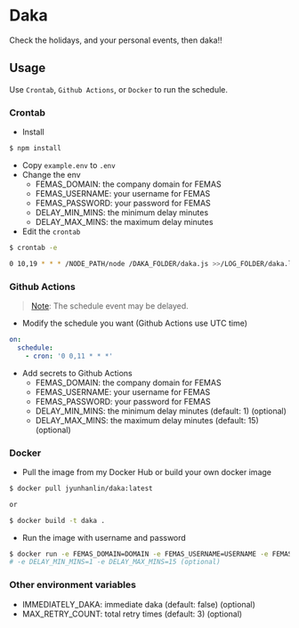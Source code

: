 # Daka

Check the holidays, and your personal events, then daka!!

## Usage

Use `Crontab`, `Github Actions`, or `Docker` to run the schedule.

### Crontab

- Install

```bash
$ npm install
```

- Copy `example.env` to `.env`
- Change the env
  - FEMAS_DOMAIN: the company domain for FEMAS
  - FEMAS_USERNAME: your username for FEMAS
  - FEMAS_PASSWORD: your password for FEMAS
  - DELAY_MIN_MINS: the minimum delay minutes
  - DELAY_MAX_MINS: the maximum delay minutes
- Edit the `crontab`

```bash
$ crontab -e

0 10,19 * * * /NODE_PATH/node /DAKA_FOLDER/daka.js >>/LOG_FOLDER/daka.log 2>&1
```

### Github Actions

> [Note](https://docs.github.com/en/actions/using-workflows/events-that-trigger-workflows#schedule): The schedule event may be delayed.

- Modify the schedule you want (Github Actions use UTC time)

```yaml
on:
  schedule:
    - cron: '0 0,11 * * *'
```

- Add secrets to Github Actions
  - FEMAS_DOMAIN: the company domain for FEMAS
  - FEMAS_USERNAME: your username for FEMAS
  - FEMAS_PASSWORD: your password for FEMAS
  - DELAY_MIN_MINS: the minimum delay minutes (default: 1) (optional)
  - DELAY_MAX_MINS: the maximum delay minutes (default: 15) (optional)

### Docker

- Pull the image from my Docker Hub or build your own docker image

```bash
$ docker pull jyunhanlin/daka:latest

or

$ docker build -t daka .
```

- Run the image with username and password

```bash
$ docker run -e FEMAS_DOMAIN=DOMAIN -e FEMAS_USERNAME=USERNAME -e FEMAS_PASSWORD=PASSWORD DAKA_IMAGE
# -e DELAY_MIN_MINS=1 -e DELAY_MAX_MINS=15 (optional)
```

### Other environment variables

- IMMEDIATELY_DAKA: immediate daka (default: false) (optional)
- MAX_RETRY_COUNT: total retry times (default: 3) (optional)
